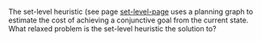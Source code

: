 

The set-level heuristic (see page <a class="pageRef" title="" href="#">set-level-page</a> uses a planning graph
to estimate the cost of achieving a conjunctive goal from the current
state. What relaxed problem is the set-level heuristic the solution to?
